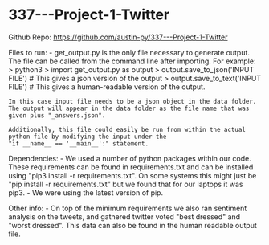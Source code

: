 # 337---Project-1-Twitter



Github Repo: https://github.com/austin-py/337---Project-1-Twitter

Files to run: 
    - get_output.py is the only file necessary to generate output. The file can be called from the command line after
    importing. For example: 
        > python3 
        > import get_output.py as output
        > output.save_to_json('INPUT FILE') # This gives a json version of the output 
        > output.save_to_text('INPUT FILE') # This gives a human-readable version of the output. 

    In this case input file needs to be a json object in the data folder. The output will appear in the data folder as the file name that was given plus "_answers.json". 

    Additionally, this file could easily be run from within the actual python file by modifying the input under the 
    "if __name__ == '__main__':" statement.  

Dependencies: 
    - We used a number of python packages within our code. These requirements can be found in requirements.txt and can 
    be installed using "pip3 install -r requirements.txt". On some systems this might just be "pip install -r 
    requirements.txt" but we found that for our laptops it was pip3. 
    - We were using the latest version of pip. 


Other info: 
    -  On top of the minimum requirements we also ran sentiment analysis on the tweets, and gathered twitter voted "best 
    dressed" and "worst dressed". This data can also be found in the human readable output file. 